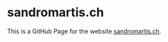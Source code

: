 # sandromartis.ch

This is a GitHub Page for the website [sandromartis.ch](https://sandromartis.ch).